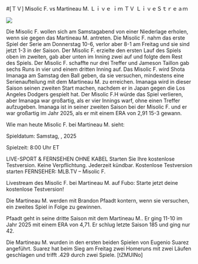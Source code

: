 #[ＴＶ] Misolic F. vs Martineau M. Ｌｉｖｅ ｉｍ ＴＶ ＬｉｖｅＳｔｒｅａｍ  
  
  
[![](https://i.imgur.com/qSNzIqt.png)](https://movie.rssnews.media/naWHEQN.php)  
  
Die Misolic F. wollen sich am Samstagabend von einer Niederlage erholen, wenn sie gegen das Martineau M. antreten. Die Misolic F. nahm das erste Spiel der Serie am Donnerstag 10-6, verlor aber 8-1 am Freitag und sie sind jetzt 1-3 in der Saison. Der Misolic F. erzielte den ersten Lauf des Spiels oben im zweiten, gab aber unten im Inning zwei auf und folgte dem Rest des Spiels. Der Misolic F. schaffte nur drei Treffer und Jameson Taillon gab sechs Runs in vier und einem dritten Inning auf. Das Misolic F. wird Shota Imanaga am Samstag den Ball geben, da sie versuchen, mindestens eine Serienaufteilung mit dem Martineau M. zu erreichen. Imanaga wird in dieser Saison seinen zweiten Start machen, nachdem er in Japan gegen die Los Angeles Dodgers gespielt hat. Der Misolic F.H würde das Spiel verlieren, aber Imanaga war großartig, als er vier Innings warf, ohne einen Treffer aufzugeben. Imanaga ist in seiner zweiten Saison bei der Misolic F. und er war großartig im Jahr 2025, als er mit einem ERA von 2,91 15-3 gewann.

Wie man heute Misolic F. bei Martineau M. sieht:

Spieldatum: Samstag, , 2025

Spielzeit: 8:00 Uhr ET

LIVE-SPORT & FERNSEHEN OHNE KABEL
Starten Sie Ihre kostenlose Testversion. Keine Verpflichtung. Jederzeit kündbar.
Kostenlose Testversion starten
FERNSEHER: MLB.TV – Misolic F.

Livestream des Misolic F. bei Martineau M. auf Fubo: Starte jetzt deine kostenlose Testversion!

Die Martineau M. werden mit Brandon Pfaadt kontern, wenn sie versuchen, ein zweites Spiel in Folge zu gewinnen.

Pfaadt geht in seine dritte Saison mit dem Martineau M.. Er ging 11-10 im Jahr 2025 mit einem ERA von 4,71. Er schlug letzte Saison 185 und ging nur 42.

Die Martineau M. wurden in den ersten beiden Spielen von Eugenio Suarez angeführt. Suarez hat beim Sieg am Freitag zwei Homeruns mit zwei Läufen geschlagen und trifft .429 durch zwei Spiele. [tZMUINo]